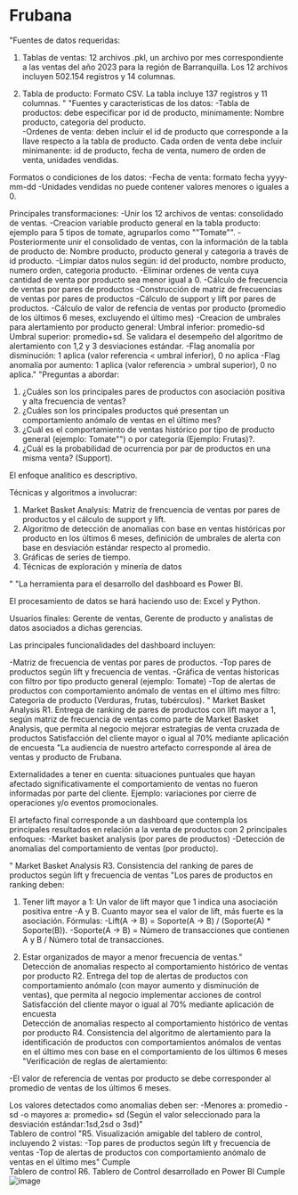 # Frubana


"Fuentes de datos requeridas: 

1. Tablas de ventas: 
12 archivos .pkl, un archivo por  mes correspondiente a las ventas del año 2023 para la región de Barranquilla. 
Los 12 archivos incluyen 502.154 registros y  14 columnas. 

2. Tabla de producto:
Formato CSV.
La tabla incluye 137 registros y 11 columnas. "	"Fuentes y caracteristicas de los datos: 
-Tabla de productos: debe especificar por id de producto, minimamente:
Nombre producto, categoria del producto.  
-Ordenes de venta: deben incluir el id de producto que corresponde a la llave respecto a la tabla de producto. Cada orden de venta debe incluir minimanente: 
id de producto,  fecha de venta, numero de orden de venta, unidades vendidas. 

Formatos o condiciones de los datos:
-Fecha de venta: formato fecha yyyy-mm-dd
-Unidades vendidas no puede contener valores menores o iguales a 0.

Principales transformaciones: 
-Unir los 12 archivos de ventas: consolidado de ventas.
-Creacion variable producto general en la tabla producto: ejemplo para 5 tipos de tomate, agruparlos como ""Tomate"".
 -Posteriormente unir el consolidado de ventas,  con la información de la tabla de producto de: Nombre producto, producto general y categoria a través de id producto. 
-Limpiar datos nulos según: id del producto, nombre producto, numero orden, categoria producto.
-Eliminar ordenes de venta cuya cantidad de venta por producto sea menor igual a 0. 
-Cálculo de frecuencia de ventas por pares de productos
-Construcción de matriz de frecuencias de ventas por pares de productos
-Cálculo de support y lift por pares de productos. 
-Cálculo de valor de refencia de ventas por producto (promedio de los últimos 6 meses, excluyendo el último mes)
-Creacion de umbrales para alertamiento  por producto general: 
Umbral inferior: promedio-sd
Umbral superior:  promedio+sd.
Se validara el desempeño del algoritmo de alertamiento con 1,2 y 3 desviaciones estándar.
-Flag anomalía por disminución: 1 aplica (valor referencia < umbral inferior), 0 no aplica
-Flag anomalía por aumento: 1 aplica (valor referencia > umbral superior), 0 no aplica."	"Preguntas a abordar: 
1. ¿Cuáles son los principales pares de productos  con asociación positiva y alta frecuencia de ventas?
2. ¿Cuáles son los principales productos qué presentan un comportamiento anómalo de ventas en el último mes? 
3. ¿Cuál es el comportamiento de ventas histórico por tipo de producto general (ejemplo: Tomate"") o por categoría (Ejemplo: Frutas)?.
4. ¿Cuál es la probabilidad de ocurrencia por par de productos en una misma venta? (Support).

El enfoque analitico es descriptivo. 

Técnicas y algoritmos a involucrar:
1. Market Basket Analysis: Matriz de frencuencia de ventas por pares de productos y el cálculo de support y lift.
2. Algoritmo de detección de anomalias con base en ventas históricas por producto en los últimos 6 meses,  definición de umbrales de alerta con base en desviación estándar respecto al promedio.
3. Gráficas de series de tiempo.
4. Técnicas de exploración y minería de datos


 "	"La herramienta para el desarrollo del dashboard es Power BI.

El procesamiento de datos se hará haciendo uso de: Excel y Python. 

Usuarios finales:  Gerente de ventas, Gerente de producto y analistas de datos asociados a dichas gerencias.

Las principales funcionalidades del dashboard incluyen:
 
-Matriz de frecuencia de ventas por pares de productos. 
-Top pares de productos según lift y frecuencia de ventas.
-Gráfica de ventas historicas con filtro por tipo producto general (ejemplo: Tomate)
-Top de alertas de productos con comportamiento anómalo de ventas en el último mes
filtro: Categoria de producto (Verduras, frutas, tubérculos). 
"	Market Basket Analysis	R1. Entrega de ranking de pares de productos con lift mayor a 1, según matriz de frecuencia de ventas como parte de Market Basket Analysis, que permita al negocio mejorar estrategias de venta cruzada de productos	Satisfacción del cliente mayor o igual al 70% mediante aplicación de encuesta	"La audiencia de nuestro artefacto corresponde al área de ventas y producto de Frubana.

Externalidades a tener en cuenta: situaciones puntuales que hayan afectado significativamente el comportamiento de ventas no fueron informadas por parte del cliente. Ejemplo: variaciones por cierre de operaciones y/o eventos promocionales. 

El artefacto final corresponde a un dashboard que contempla los principales resultados en relación a la venta de productos con 2 principales enfoques:
-Market basket analysis (por pares de productos)
-Detección de anomalias del comportamiento de ventas (por producto).

"
				Market Basket Analysis	R3. Consistencia del ranking de pares de productos según lift y frecuencia de ventas	"Los pares de productos en ranking deben:

1. Tener lift mayor a 1: Un valor de lift mayor que 1 indica una asociación positiva entre -A y B. Cuanto mayor sea el valor de lift, más fuerte es la asociación.
Fórmulas: 
-Lift(A -> B) = Soporte(A -> B) / (Soporte(A) * Soporte(B)).
-Soporte(A -> B) = Número de transacciones que contienen A y B / Número total de transacciones.

2. Estar organizados de mayor a menor frecuencia de ventas."	
				Detección de anomalias  respecto al comportamiento histórico de ventas por producto	R2. Entrega del top de alertas de productos  con  comportamiento anómalo (con mayor aumento y  disminución de ventas), que permita al negocio implementar acciones de control 	Satisfacción del cliente mayor o igual al 70% mediante aplicación de encuesta	
				Detección de anomalias  respecto al comportamiento histórico de ventas por producto	R4. Consistencia del algoritmo de alertamiento  para la identificación de productos con comportamientos anómalos de  ventas en el último mes con base en el comportamiento de los últimos 6 meses	"Verificación de reglas de alertamiento:

-El valor de referencia de ventas por producto se debe corresponder al promedio de ventas de los últimos 6 meses.

Los valores detectados como anomalias deben ser:
 -Menores a: promedio - sd 
 -o mayores a: promedio+ sd 
(Según el valor seleccionado para la desviación estándar:1sd,2sd o 3sd)"	
				Tablero de control	"R5. Visualización amigable del tablero de control, incluyendo 2 vistas: 
-Top pares de productos según lift y frecuencia de ventas
-Top de alertas de productos con comportamiento anómalo de ventas en el último mes"	Cumple	
				Tablero de control	R6. Tablero de Control desarrollado en Power BI	Cumple	
![image](https://github.com/christiansakerb/Frubana-Project-MB-AD/assets/47356178/0efbe5fe-1f8e-432f-b590-98a4ec5810de)

